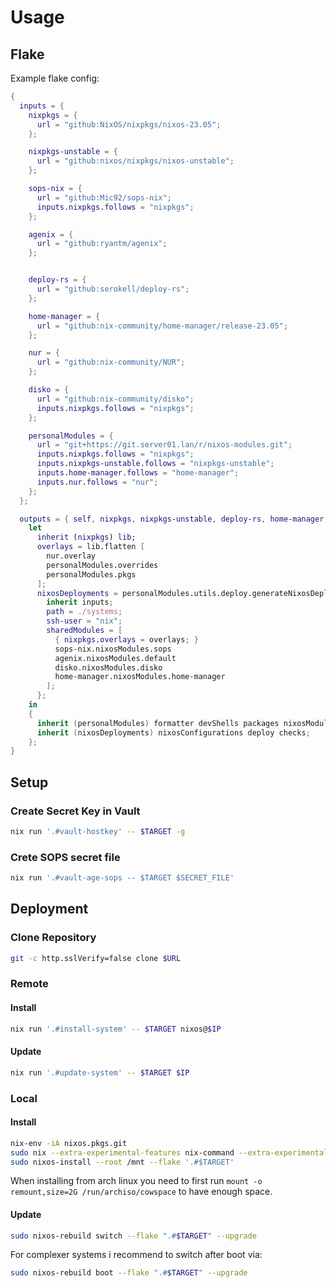 # Usage

## Flake

Example flake config:

```nix
{
  inputs = {
    nixpkgs = {
      url = "github:NixOS/nixpkgs/nixos-23.05";
    };

    nixpkgs-unstable = {
      url = "github:nixos/nixpkgs/nixos-unstable";
    };

    sops-nix = {
      url = "github:Mic92/sops-nix";
      inputs.nixpkgs.follows = "nixpkgs";
    };

    agenix = {
      url = "github:ryantm/agenix";
    };


    deploy-rs = {
      url = "github:serokell/deploy-rs";
    };

    home-manager = {
      url = "github:nix-community/home-manager/release-23.05";
    };

    nur = {
      url = "github:nix-community/NUR";
    };

    disko = {
      url = "github:nix-community/disko";
      inputs.nixpkgs.follows = "nixpkgs";
    };

    personalModules = {
      url = "git+https://git.server01.lan/r/nixos-modules.git";
      inputs.nixpkgs.follows = "nixpkgs";
      inputs.nixpkgs-unstable.follows = "nixpkgs-unstable";
      inputs.home-manager.follows = "home-manager";
      inputs.nur.follows = "nur";
    };
  };

  outputs = { self, nixpkgs, nixpkgs-unstable, deploy-rs, home-manager, sops-nix, agenix, nur, disko, personalModules, ... } @ inputs:
    let
      inherit (nixpkgs) lib;
      overlays = lib.flatten [
        nur.overlay
        personalModules.overrides
        personalModules.pkgs
      ];
      nixosDeployments = personalModules.utils.deploy.generateNixosDeployments {
        inherit inputs;
        path = ./systems;
        ssh-user = "nix";
        sharedModules = [
          { nixpkgs.overlays = overlays; }
          sops-nix.nixosModules.sops
          agenix.nixosModules.default
          disko.nixosModules.disko
          home-manager.nixosModules.home-manager
        ];
      };
    in
    {
      inherit (personalModules) formatter devShells packages nixosModules homeManagerModules nixosRoles homeManagerRoles;
      inherit (nixosDeployments) nixosConfigurations deploy checks;
    };
}
```

## Setup

### Create Secret Key in Vault

```bash
nix run '.#vault-hostkey' -- $TARGET -g
```

### Crete SOPS secret file

```bash
nix run '.#vault-age-sops -- $TARGET $SECRET_FILE'
```

## Deployment

### Clone Repository

```bash
git -c http.sslVerify=false clone $URL
```

### Remote

#### Install

```bash
nix run '.#install-system' -- $TARGET nixos@$IP
```

#### Update

```bash
nix run '.#update-system' -- $TARGET $IP
```

### Local

#### Install

```bash
nix-env -iA nixos.pkgs.git
sudo nix --extra-experimental-features nix-command --extra-experimental-features flakes run github:nix-community/disko -- --mode disko ./system-disk.nix --arg device "/dev/disk/by-id/$NAME"
sudo nixos-install --root /mnt --flake '.#$TARGET'
```

When installing from arch linux you need to first run `mount -o remount,size=2G /run/archiso/cowspace` to have enough space.

#### Update

```bash
sudo nixos-rebuild switch --flake ".#$TARGET" --upgrade

```

For complexer systems i recommend to switch after boot via:

```sh
sudo nixos-rebuild boot --flake ".#$TARGET" --upgrade
```

